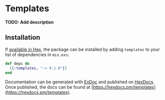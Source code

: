 # Templates

**TODO: Add description**

## Installation

If [available in Hex](https://hex.pm/docs/publish), the package can be installed
by adding `templates` to your list of dependencies in `mix.exs`:

```elixir
def deps do
  [{:templates, "~> 0.1.0"}]
end
```

Documentation can be generated with [ExDoc](https://github.com/elixir-lang/ex_doc)
and published on [HexDocs](https://hexdocs.pm). Once published, the docs can
be found at [https://hexdocs.pm/templates](https://hexdocs.pm/templates).

